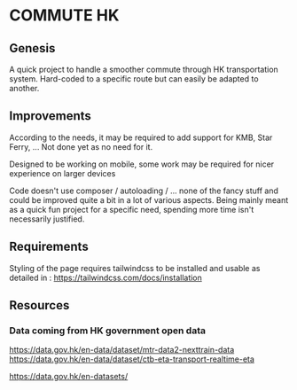 # COMMUTE HK

## Genesis

A quick project to handle a smoother commute through HK transportation system. Hard-coded to a specific route
but can easily be adapted to another.

## Improvements

According to the needs, it may be required to add support for KMB, Star Ferry, ... Not done yet as no need for it.

Designed to be working on mobile, some work may be required for nicer experience on larger devices

Code doesn't use composer / autoloading / ... none of the fancy stuff and could be improved quite a bit in a lot of various aspects.
Being mainly meant as a quick fun project for a specific need, spending more time isn't necessarily justified. 

## Requirements

Styling of the page requires tailwindcss to be installed and usable as detailed in :
https://tailwindcss.com/docs/installation

## Resources

### Data coming from HK government open data

https://data.gov.hk/en-data/dataset/mtr-data2-nexttrain-data
https://data.gov.hk/en-data/dataset/ctb-eta-transport-realtime-eta

https://data.gov.hk/en-datasets/
